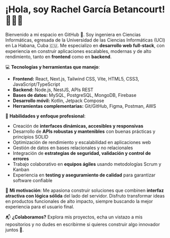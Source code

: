 # ¡Hola, soy Rachel García Betancourt! 👩‍💻✨  

Bienvenido a mi espacio en GitHub 🚀. Soy ingeniera en Ciencias Informáticas, egresada de la Universidad de las Ciencias Informáticas (UCI) en La Habana, Cuba 🇨🇺. Me especializo en **desarrollo web full-stack**, con experiencia en construir aplicaciones escalables, modernas y de alto rendimiento, tanto en **frontend** como en **backend**.  

💻 **Tecnologías y herramientas que manejo**:  
- **Frontend:** React, Next.js, Tailwind CSS, Vite, HTML5, CSS3, JavaScript/TypeScript  
- **Backend:** Node.js, NestJS, APIs REST  
- **Bases de datos:** MySQL, PostgreSQL, MongoDB, Firebase  
- **Desarrollo móvil:** Kotlin, Jetpack Compose  
- **Herramientas complementarias:** Git/GitHub, Figma, Postman, AWS  

🌟 **Habilidades y enfoque profesional**:  
- Creación de **interfaces dinámicas, accesibles y responsivas**  
- Desarrollo de **APIs robustas y mantenibles** con buenas prácticas y principios SOLID  
- Optimización de rendimiento y escalabilidad en aplicaciones web  
- Gestión de datos en bases relacionales y no relacionales  
- Integración de **estrategias de seguridad, validación y control de errores**  
- Trabajo colaborativo en **equipos ágiles** usando metodologías Scrum y Kanban  
- Experiencia en **testing y aseguramiento de calidad** para garantizar software confiable  

🚀 **Mi motivación**: Me apasiona construir soluciones que combinen **interfaz atractiva con lógica sólida** del lado del servidor. Disfruto transformar ideas en productos funcionales de alto impacto, siempre buscando la mejor experiencia para el usuario final.  

📬 **¿Colaboramos?** Explora mis proyectos, echa un vistazo a mis repositorios y no dudes en escribirme si quieres construir algo innovador juntos 🤝.  

